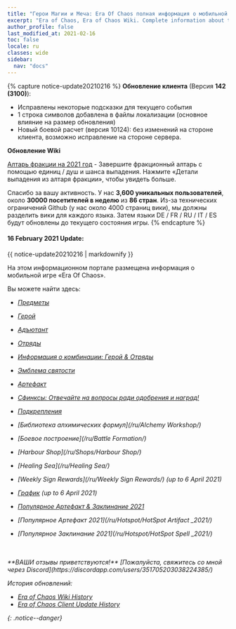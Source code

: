 ```yaml
---
title: "Герои Магии и Меча: Era Of Chaos полная информация о мобильной игре"
excerpt: "Era of Chaos, Era of Chaos Wiki. Complete information about the Era Of Chaos: Units, Heroes, Items, Artifacts, Quests and more. Be strongest player with us. Information about future updates and events."
author_profile: false
last_modified_at: 2021-02-16
toc: false
locale: ru
classes: wide
sidebar:
  nav: "docs"
---
```


{% capture notice-update20210216 %}
**Обновление клиента** (Версия **142 (3100)**):

* Исправлены некоторые подсказки для текущего события
* 1 строка символов добавлена ​​в файлы локализации (основное влияние на размер обновления)
* Новый боевой расчет (версия 10124): без изменений на стороне клиента, возможно исправление на стороне сервера.

**Обновление Wiki**

[Алтарь фракции на 2021 год](https://eraofchaos.github.io/FactionAltar/) - Завершите фракционный алтарь с помощью единиц / душ и шанса выпадения. Нажмите «Детали выпадения из алтаря фракции», чтобы увидеть больше.

Спасибо за вашу активность. У нас **3,600 уникальных пользователей**, около **30000 посетителей в неделю** из **86 стран**.
Из-за технических ограничений Github (у нас около 4000 страниц вики), мы должны разделить вики для каждого языка. Затем языки DE / FR / RU / IT / ES будут обновлены до текущего состояния игры.
{% endcapture %}

<div class="notice--danger">
  <h4 class="no_toc">16 February 2021 Update:</h4>
  {{ notice-update20210216 | markdownify }}
</div>

На этом информационном портале размещена информация о мобильной игре «Era Of Chaos».

Вы можете найти здесь:
* <i class="fas fa-gavel"/> [Предметы](/ItemsRU/)
* <i class="fas fa-chess-king"/>  [Герой](/ru/heroes/)
* <i class="fas fa-mask"/>  [Адъютант](/ru/heroes/Adjutants/)
* <i class="fab fa-optin-monster"/>  [Отряды](/ru/units/)
* <i class="fas fa-fist-raised"/> [Информация о комбинации: Герой & Отряды](/ru/combination/)
* <i class="fas fa-atom"/>  [Эмблема святости](/ru/Emblem/)
* <i class="fas fa-hand-sparkles"/>  [Артефакт](/ru/artifacts/)

* <i class="fas fa-question-circle"/>  [Сфинксы: Отвечайте на вопросы ради одобрения и наград!](/ru/sphinx/)

* <i class="fas fa-hat-cowboy-side"/>  [Подкрепления](/ru/Backup/)
* <i class="fas fa-place-of-worship"/>  [Библиотека алхимических формул](/ru/Alchemy Workshop/)
* <i class="fab fa-battle-net"/> [Боевое построение](/ru/Battle Formation/)
* <i class="fas fa-store-alt"/>  [Harbour Shop](/ru/Shops/Harbour Shop/)
* <i class="fas fa-water"/>  [Healing Sea](/ru/Healing Sea/)

* <i class="fas fa-business-time"/>  [Weekly Sign Rewards](/ru/Weekly Sign Rewards/) (up to 6 April 2021)
* <i class="fas fa-calendar-alt"/>  [График](/ru/Schedule/) (up to 6 April 2021)
* <i class="fas fa-calendar-day"/> [Популярное Артефакт & Заклинание 2021](/ru/Hotspot/)
* <i class="fas fa-calendar-day"/> [Популярное Артефакт 2021](/ru/Hotspot/HotSpot Artifact _2021/)
* <i class="fas fa-calendar-day"/> [Популярное Заклинание 2021](/ru/Hotspot/HotSpot Spell _2021/)

<br/>
<br/>
**ВАШИ отзывы приветствуются!**
[Пожалуйста, свяжитесь со мной через Discord](https://discordapp.com/users/351705203038224385/)




История обновлений:

* [Era of Chaos Wiki History](/Era_Of_Chaos_Wiki_History.html)  
* [Era of Chaos Client Update History](/Era_Of_Chaos_Client_Update_History.html)

{: .notice--danger}


